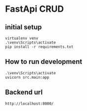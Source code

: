 # FastApi CRUD

## initial setup
```
virtualenv venv
.\venv\Scripts\activate
pip install -r requirements.txt
```

## How to run development
```
.\venv\Scripts\activate
uvicorn src.main:app
```


## Backend url
```
http://localhost:8000/
```